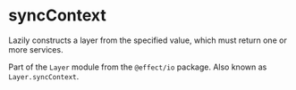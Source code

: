 # syncContext

Lazily constructs a layer from the specified value, which must return one or more
services.

Part of the `Layer` module from the `@effect/io` package. Also known as `Layer.syncContext`.
